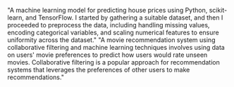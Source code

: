 "A machine learning model for predicting house prices using Python, scikit-learn, and TensorFlow. I started by gathering a suitable dataset, and then I proceeded to preprocess the data, including handling missing values, encoding categorical variables, and scaling numerical features to ensure uniformity across the dataset."
"A movie recommendation system using collaborative filtering and machine learning techniques involves using data on users' movie preferences to predict how users would rate unseen movies. Collaborative filtering is a popular approach for recommendation systems that leverages the preferences of other users to make recommendations."
